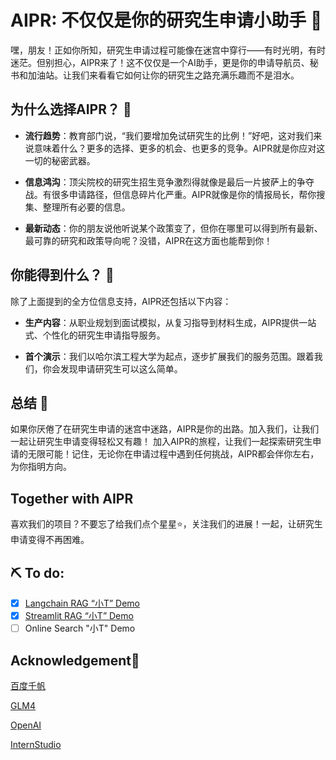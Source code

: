 # AIPR: 不仅仅是你的研究生申请小助手 🚀

嘿，朋友！正如你所知，研究生申请过程可能像在迷宫中穿行——有时光明，有时迷茫。但别担心，AIPR来了！这不仅仅是一个AI助手，更是你的申请导航员、秘书和加油站。让我们来看看它如何让你的研究生之路充满乐趣而不是泪水。

## 为什么选择AIPR？ 🤔

- **流行趋势**：教育部门说，“我们要增加免试研究生的比例！”好吧，这对我们来说意味着什么？更多的选择、更多的机会、也更多的竞争。AIPR就是你应对这一切的秘密武器。

- **信息鸿沟**：顶尖院校的研究生招生竞争激烈得就像是最后一片披萨上的争夺战。有很多申请路径，但信息碎片化严重。AIPR就像是你的情报局长，帮你搜集、整理所有必要的信息。

- **最新动态**：你的朋友说他听说某个政策变了，但你在哪里可以得到所有最新、最可靠的研究和政策导向呢？没错，AIPR在这方面也能帮到你！

## 你能得到什么？ 🎁

除了上面提到的全方位信息支持，AIPR还包括以下内容：

- **生产内容**：从职业规划到面试模拟，从复习指导到材料生成，AIPR提供一站式、个性化的研究生申请指导服务。

- **首个演示**：我们以哈尔滨工程大学为起点，逐步扩展我们的服务范围。跟着我们，你会发现申请研究生可以这么简单。

## 总结 🎉

如果你厌倦了在研究生申请的迷宫中迷路，AIPR是你的出路。加入我们，让我们一起让研究生申请变得轻松又有趣！
加入AIPR的旅程，让我们一起探索研究生申请的无限可能！记住，无论你在申请过程中遇到任何挑战，AIPR都会伴你左右，为你指明方向。

## Together with AIPR

喜欢我们的项目？不要忘了给我们点个星星⭐️，关注我们的进展！一起，让研究生申请变得不再困难。

## :pick: To do:

- [x] [Langchain RAG “小T” Demo](https://github.com/CareerSynapse/AIPR/blob/main/%E6%8E%A8%E5%85%8D%E5%8A%A9%E6%89%8B/Demo.ipynb)
- [x] [Streamlit RAG “小T” Demo]([http://49.232.147.232:8501])
- [ ] Online Search "小T" Demo

## Acknowledgement🥰

[百度千帆](https://console.bce.baidu.com/qianfan/ais/console/applicationConsole/application)

[GLM4](https://maas.aminer.cn/usercenter/apikeys)

[OpenAI](https://platform.openai.com/docs/introduction)

[InternStudio](https://studio.intern-ai.org.cn/)
